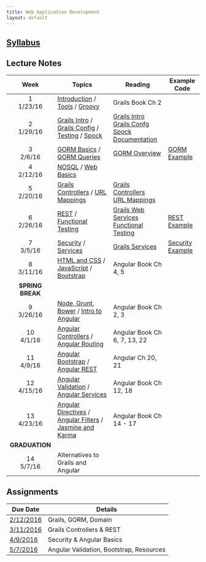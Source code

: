 ```yaml
---
title: Web Application Development
layout: default
---
```


## [Syllabus](syllabus.html)

## Lecture Notes

Week | Topics | Reading | Example Code
:---:|--------|-------- | ------------
1 <br> 1/23/16 | [Introduction](notes/introduction/) / [Tools](notes/tools/) / [Groovy](notes/groovy/) | Grails Book Ch 2 | &nbsp;
2 <br> 1/29/16 |[Grails Intro](notes/grails_intro/) / [Grails Config](notes/grails_config) / [Testing](notes/testing) / [Spock](notes/spock) | [Grails Intro](http://grails.github.io/grails-doc/3.0.x/guide/introduction.html)<br>[Grails Confg](http://grails.github.io/grails-doc/3.0.x/guide/conf.html)<br>[Spock Documentation](http://spockframework.github.io/spock/docs/1.0/index.html)
3 <br> 2/6/16  | [GORM Basics](notes/gorm_basics) / [GORM Queries](notes/gorm_queries) | [GORM Overview](http://grails.github.io/grails-doc/3.0.x/guide/GORM.html) | [GORM Example](examples/gorm)
4 <br> 2/12/16 | [NOSQL](notes/nosql) / [Web Basics](notes/web_basics)  | &nbsp;
5 <br> 2/20/16 | [Grails Controllers](notes/controllers_views) / [URL Mappings](notes/url_mappings) | [Grails Controllers](http://grails.github.io/grails-doc/3.0.x/guide/theWebLayer.html#controllers) <br> [URL Mappings](http://grails.github.io/grails-doc/3.0.x/guide/theWebLayer.html#urlmappings)
6 <br> 2/26/16 | [REST](notes/rest) / [Functional Testing](notes/functional_testing/) | [Grails Web Services](http://grails.github.io/grails-doc/3.0.x/guide/webServices.html) <br> [Functional Testing](https://grails.org/single-page-documentation.html) | [REST Example](examples/rest)
7 <br> 3/5/16  | [Security](notes/security) / [Services](notes/services) | [Grails Services](http://grails.github.io/grails-doc/3.0.x/guide/services.html) | [Security Example](examples/security)
8 <br> 3/11/16 | [HTML and CSS](notes/html_css) / [JavaScript](notes/javascript) / [Bootstrap](notes/bootstrap) | Angular Book Ch 4, 5
 | **SPRING BREAK** |
9 <br> 3/26/16 | [Node, Grunt, Bower](notes/node) / [Intro to Angular](notes/angular_intro) | Angular Book Ch 2, 3
10 <br> 4/1/16  | [Angular Controllers](notes/ng_controllers) / [Angular Routing](notes/ng_routing) | Angular Book Ch 6, 7, 13, 22
11 <br> 4/9/16  |[Angular Bootstrap](notes/ng_bootstrap) / [Angular REST](notes/ng_rest) | Angular Ch 20, 21
12 <br> 4/15/16 |[Angular Validation](notes/ng_validation) / [Angular Services](notes/ng_services) | Angular Book Ch 12, 18
13 <br> 4/23/16 | [Angular Directives](notes/ng_directives) / [Angular Filters](notes/ng_filters) / [Jasmine and Karma](notes/karma) | Angular Book Ch 14 - 17
| **GRADUATION** |
14 <br> 5/7/16  | Alternatives to Grails and Angular | &nbsp;

## Assignments

Due Date                   |  Details
---------------------------|---------------------
[2/12/2016](assignments/1) | Grails, GORM, Domain
[3/11/2016](assignments/2) | Grails Controllers & REST
[4/9/2016](assignments/3)  | Security & Angular Basics
[5/7/2016](assignments/4)  | Angular Validation, Bootstrap, Resources
